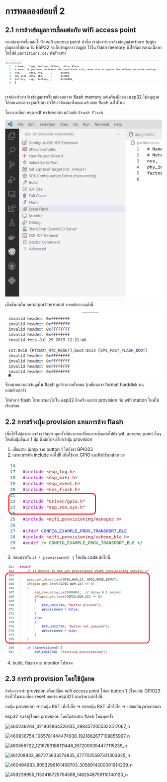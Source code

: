 # การทดลองย่อยที่ 2

## 2.1 การล้างข้อมูลการเชื่อมต่อกับ wifi access point

หากต้องการเชื่อมต่อไปยัง wifi access point ตัวอื่น เราต้องทำการล้างข้อมูลสำหรับการ login เดิมออกไปก่อน ซึ่ง ESP32 จะเก็บข้อมูลการ login ไว้ใน flash memory ซึ่งได้จัดการตามเนื้อหาในไฟล์ `partitions.csv` ดังตัวอย่าง

![partitions.csv](image-1.png)

เราต้องทำการล้างข้อมูลการเชื่อมต่อออกจาก flash memory แต่เครื่องมือของ esp32 ไม่อนุญาตให้ลบเฉพาะบาง partion ทำให้เราต้องลบทั้งหมด แล้วค่อย flash ลงไปใหม่ 

โดยการเลือก esp-idf extension แล้วคลิก `Erash Flash`

![alt text](image-2.png)

เมื่อสังเกตใน serialport terminal จะพบข้อความดังนี้

![alt text](image-3.png)

ซึ่งหมายความว่าข้อมูลใน flash ถูกล้างออกทั้งหมด (เหมือนการ format harddisk บนคอมพิวเตอร์)

ให้ทำการ flash โปรแกรมลงไปใน esp32 อีกครั้ง และทำ provision กับ wifi station ใหม่ให้เรียบร้อย

## 2.2 การสร้างปุ่ม provision แทนการล้าง flash

เพื่อให้ไม่ต้องทำการล้าง  flash ทุกครั้งที่ต้องการเปลี่ยนการเชื่อมต่อไปยัง wifi access point อื่นๆ ให้เพิ่มปุ่มขึ้นมา 1 ปุ่ม ซึ่งต่อไปจะเรียกว่าปุ่ม provision

1. เชื่อมสาย jump จาก button 1 ไปยังขา GPIO23
2. แทรกบรรทัด include ต่อไปนี้ เพื่อใช้งาน GPIO  และฟังก์ชันหน่วงเวลา

![alt text](image-4.png)


3. ก่อนบรรทัด  `if (!provisioned) {` ให้เพิ่ม code ต่อไปนี้

![alt text](image-5.png)

4. build, flash และ monitor  โปรเจค

## 2.3 การทำ provision โดยใช้ปุ่มกด

ถ้าต้องการทำ provision เพื่อเปลี่ยน wifi access point ให้กด button 1 (ซึ่งต่อกับ GPIO23 ค้างไว่ในขณะที่กด reset บออร์ด esp32) ตามจังหวะต่อไปนี้

กดปุ่ม provision -> กดปุ่ม RST เพื่อรีเซ็ต  -> ปล่อยปุ่ม RST เพื่อรีเซ็ต -> ปล่อยปุ่ม provision  

esp32 จะเข้าสู่โหมด provision โดยไม่ต้องล้าง flash ใหม่ทุกครั้ง


![460249264_321802864326135_2984572055322517067_n](https://github.com/user-attachments/assets/1fcb31b9-8cd4-4e0e-a885-aaa5416b6c95)



![460936754_1065781444474938_1921882677109855997_n](https://github.com/user-attachments/assets/06491b71-46b0-4573-a7c1-8c57abf74206)



![460556722_1216783186111448_1672000394477115239_n](https://github.com/user-attachments/assets/c4a598d7-6e3c-42cb-9e0c-e8fa88e69223)



![461208933_887275633274835_4777025597331303625_n](https://github.com/user-attachments/assets/56fd4ab0-5c4b-4f62-bc87-b9bc4db986a6)


![460494983_8053296161466703_3058914200001914239_n](https://github.com/user-attachments/assets/df5e92ab-2df8-446f-8e4b-a677288adde6)


![459239955_1153416725754598_1482548759110140123_n](https://github.com/user-attachments/assets/28a2b713-ad1a-40c1-8cfa-51c4d0deef2f)







 
